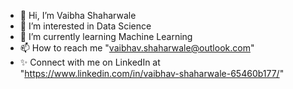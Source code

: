 - 👋 Hi, I’m Vaibha Shaharwale
- 👀 I’m interested in Data Science
- 🌱 I’m currently learning Machine Learning
- 📫 How to reach me "vaibhav.shaharwale@outlook.com"
- ✨ Connect with me on LinkedIn at "https://www.linkedin.com/in/vaibhav-shaharwale-65460b177/"

<!---
vaibhav-shaharwale/vaibhav-shaharwale is a ✨ special ✨ repository because its `README.md` (this file) appears on your GitHub profile.
You can click the Preview link to take a look at your changes.
--->
